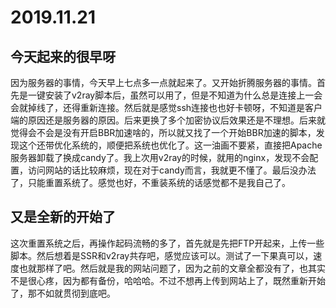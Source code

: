 # 2019.11.21

## 今天起来的很早呀

因为服务器的事情，今天早上七点多一点就起来了。又开始折腾服务器的事情。首先是一键安装了v2ray脚本后，虽然可以用了，但是不知道为什么总是连接上一会会就掉线了，还得重新连接。然后就是感觉ssh连接也也好卡顿呀，不知道是客户端的原因还是服务器的原因。后来更换了多个加密协议后效果还是不理想。后来就觉得会不会是没有开启BBR加速啥的，所以就又找了一个开始BBR加速的脚本，发现这个还带优化系统的，顺便把系统也优化了。这一油画不要紧，直接把Apache服务器卸载了换成candy了。我上次用v2ray的时候，就用的nginx，发现不会配置，访问网站的话比较麻烦，现在对于candy而言，我就更不懂了。最后没办法了，只能重置系统了。感觉也好，不重装系统的话感觉都不是我自己了。

## 又是全新的开始了

这次重置系统之后，再操作起码流畅的多了，首先就是先把FTP开起来，上传一些脚本。然后想着是SSR和v2ray共存吧，感觉应该可以。测试了一下果真可以，速度也就那样了吧。然后就是我的网站问题了，因为之前的文章全都没有了，也其实不是很心疼，因为都有备份，哈哈哈。不过不想再上传到网站上了，既然重新开始了，那不如就贯彻到底吧。

